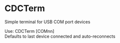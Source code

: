# CDCTerm
Simple terminal for USB COM port devices

Use: CDCTerm [COMnn]      
Defaults to last device connected and auto-reconnects


